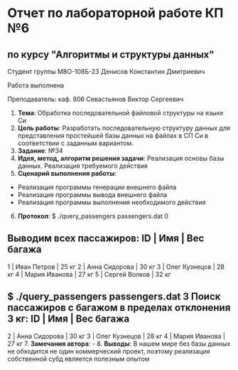 # Отчет по лабораторной работе КП №6
## по курсу "Алгоритмы и структуры данных"

Студент группы М8О-108Б-23 Денисов Константин Дмитриевич

Работа выполнена 

Преподаватель: каф. 806 Севастьянов Виктор Сергеевич

1. **Тема**: Обработка последовательной файловой структуры на языке Си
2. **Цель работы**: Разработать последовательную структуру данных для представления простейшей базы данных на файлах в СП Си в соответствии с заданным вариантом.
3. **Задание**: №34
4. **Идея, метод, алгоритм решения задачи**: Реализация основы базы данных. Реализация требуемого действия
5. **Сценарий выполнения работы**: 
- Реализация программы генерации внешнего файла
- Реализация программы вывода внешнего файла
- Реализация программы выполнения необходимого действия
6. **Протокол**: 
$ ./query_passengers passengers.dat 0

Выводим всех пассажиров:
ID | Имя               | Вес багажа
-----------------------------------
1  | Иван Петров       | 25 кг
2  | Анна Сидорова     | 30 кг
3  | Олег Кузнецов     | 28 кг
4  | Мария Иванова     | 27 кг
5  | Сергей Волков     | 32 кг

$ ./query_passengers passengers.dat 3
Поиск пассажиров с багажом в пределах отклонения 3 кг:
ID | Имя               | Вес багажа
-----------------------------------
2  | Анна Сидорова     | 30 кг
3  | Олег Кузнецов     | 28 кг
4  | Мария Иванова     | 27 кг
7. **Замечания автора**: -
8. **Выводы**: В нашем мире без базы данных не обходится не один коммерческий проект, поэтому реализация собственной субд является полезным опытом